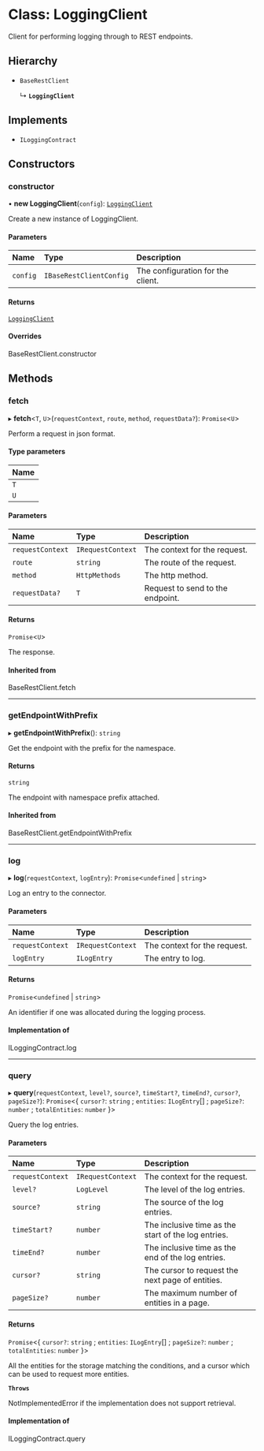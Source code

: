 # Class: LoggingClient

Client for performing logging through to REST endpoints.

## Hierarchy

- `BaseRestClient`

  ↳ **`LoggingClient`**

## Implements

- `ILoggingContract`

## Constructors

### constructor

• **new LoggingClient**(`config`): [`LoggingClient`](LoggingClient.md)

Create a new instance of LoggingClient.

#### Parameters

| Name     | Type                    | Description                       |
| :------- | :---------------------- | :-------------------------------- |
| `config` | `IBaseRestClientConfig` | The configuration for the client. |

#### Returns

[`LoggingClient`](LoggingClient.md)

#### Overrides

BaseRestClient.constructor

## Methods

### fetch

▸ **fetch**\<`T`, `U`\>(`requestContext`, `route`, `method`, `requestData?`): `Promise`\<`U`\>

Perform a request in json format.

#### Type parameters

| Name |
| :--- |
| `T`  |
| `U`  |

#### Parameters

| Name             | Type              | Description                      |
| :--------------- | :---------------- | :------------------------------- |
| `requestContext` | `IRequestContext` | The context for the request.     |
| `route`          | `string`          | The route of the request.        |
| `method`         | `HttpMethods`     | The http method.                 |
| `requestData?`   | `T`               | Request to send to the endpoint. |

#### Returns

`Promise`\<`U`\>

The response.

#### Inherited from

BaseRestClient.fetch

---

### getEndpointWithPrefix

▸ **getEndpointWithPrefix**(): `string`

Get the endpoint with the prefix for the namespace.

#### Returns

`string`

The endpoint with namespace prefix attached.

#### Inherited from

BaseRestClient.getEndpointWithPrefix

---

### log

▸ **log**(`requestContext`, `logEntry`): `Promise`\<`undefined` \| `string`\>

Log an entry to the connector.

#### Parameters

| Name             | Type              | Description                  |
| :--------------- | :---------------- | :--------------------------- |
| `requestContext` | `IRequestContext` | The context for the request. |
| `logEntry`       | `ILogEntry`       | The entry to log.            |

#### Returns

`Promise`\<`undefined` \| `string`\>

An identifier if one was allocated during the logging process.

#### Implementation of

ILoggingContract.log

---

### query

▸ **query**(`requestContext`, `level?`, `source?`, `timeStart?`, `timeEnd?`, `cursor?`, `pageSize?`): `Promise`\<\{ `cursor?`: `string` ; `entities`: `ILogEntry`[] ; `pageSize?`: `number` ; `totalEntities`: `number` }\>

Query the log entries.

#### Parameters

| Name             | Type              | Description                                         |
| :--------------- | :---------------- | :-------------------------------------------------- |
| `requestContext` | `IRequestContext` | The context for the request.                        |
| `level?`         | `LogLevel`        | The level of the log entries.                       |
| `source?`        | `string`          | The source of the log entries.                      |
| `timeStart?`     | `number`          | The inclusive time as the start of the log entries. |
| `timeEnd?`       | `number`          | The inclusive time as the end of the log entries.   |
| `cursor?`        | `string`          | The cursor to request the next page of entities.    |
| `pageSize?`      | `number`          | The maximum number of entities in a page.           |

#### Returns

`Promise`\<\{ `cursor?`: `string` ; `entities`: `ILogEntry`[] ; `pageSize?`: `number` ; `totalEntities`: `number` }\>

All the entities for the storage matching the conditions,
and a cursor which can be used to request more entities.

**`Throws`**

NotImplementedError if the implementation does not support retrieval.

#### Implementation of

ILoggingContract.query
